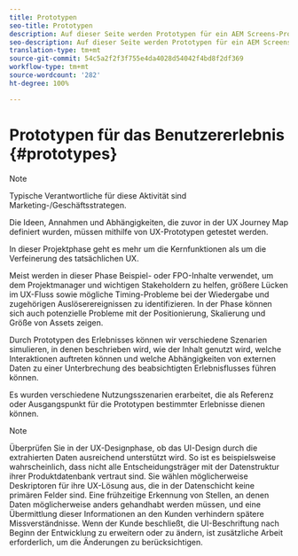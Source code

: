```yaml
---
title: Prototypen
seo-title: Prototypen
description: Auf dieser Seite werden Prototypen für ein AEM Screens-Projekt beschrieben.
seo-description: Auf dieser Seite werden Prototypen für ein AEM Screens-Projekt beschrieben.
translation-type: tm+mt
source-git-commit: 54c5a2f2f3f755e4da4028d54042f4bd8f2df369
workflow-type: tm+mt
source-wordcount: '282'
ht-degree: 100%

---
```



# Prototypen für das Benutzererlebnis {#prototypes}

>[!NOTE]
>
>Typische Verantwortliche für diese Aktivität sind Marketing-/Geschäftsstrategen.

Die Ideen, Annahmen und Abhängigkeiten, die zuvor in der UX Journey Map definiert wurden, müssen mithilfe von UX-Prototypen getestet werden.

In dieser Projektphase geht es mehr um die Kernfunktionen als um die Verfeinerung des tatsächlichen UX.

Meist werden in dieser Phase Beispiel- oder FPO-Inhalte verwendet, um dem Projektmanager und wichtigen Stakeholdern zu helfen, größere Lücken im UX-Fluss sowie mögliche Timing-Probleme bei der Wiedergabe und zugehörigen Auslöserereignissen zu identifizieren.
In der Phase können sich auch potenzielle Probleme mit der Positionierung, Skalierung und Größe von Assets zeigen.

Durch Prototypen des Erlebnisses können wir verschiedene Szenarien simulieren, in denen beschrieben wird, wie der Inhalt genutzt wird, welche Interaktionen auftreten können und welche Abhängigkeiten von externen Daten zu einer Unterbrechung des beabsichtigten Erlebnisflusses führen können.

Es wurden verschiedene Nutzungsszenarien erarbeitet, die als Referenz oder Ausgangspunkt für die Prototypen bestimmter Erlebnisse dienen können.


>[!NOTE]
> Überprüfen Sie in der UX-Designphase, ob das UI-Design durch die extrahierten Daten ausreichend unterstützt wird.
> So ist es beispielsweise wahrscheinlich, dass nicht alle Entscheidungsträger mit der Datenstruktur ihrer Produktdatenbank vertraut sind. Sie wählen möglicherweise Deskriptoren für ihre UX-Lösung aus, die in der Datenschicht keine primären Felder sind. Eine frühzeitige Erkennung von Stellen, an denen Daten möglicherweise anders gehandhabt werden müssen, und eine Übermittlung dieser Informationen an den Kunden verhindern spätere Missverständnisse. Wenn der Kunde beschließt, die UI-Beschriftung nach Beginn der Entwicklung zu erweitern oder zu ändern, ist zusätzliche Arbeit erforderlich, um die Änderungen zu berücksichtigen.
